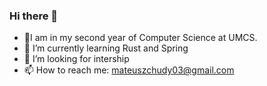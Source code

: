 ### Hi there 👋

- 🔭I am in my second year of Computer Science at UMCS.
- 🌱 I’m currently learning Rust and Spring 
- 👯 I’m looking for intership
- 📫 How to reach me: mateuszchudy03@gmail.com
